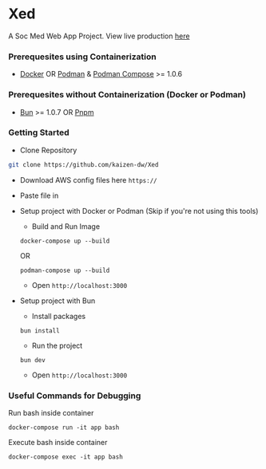 # Xed
A Soc Med Web App Project.
View live production [here]()

### Prerequesites using Containerization
- [Docker](https://docs.docker.com/engine/install/) OR [Podman](https://podman.io/) & [Podman Compose](https://podman.io/) >= 1.0.6

### Prerequesites without Containerization (Docker or Podman)
- [Bun](https://bun.sh) >= 1.0.7 OR [Pnpm](https://pnpm.io/installation)
  
### Getting Started
- Clone Repository
```bash
git clone https://github.com/kaizen-dw/Xed
```

- Download AWS config files here
``https://``
- Paste file in

- Setup project with Docker or Podman (Skip if you're not using this tools)
  - Build and Run Image 
  ```
  docker-compose up --build
  ```
  OR
  ```
  podman-compose up --build
  ```  
   - Open ``http://localhost:3000``
 
  
  
- Setup project with Bun
  - Install packages
  ```
  bun install
  ```
  - Run the project
   ```
   bun dev
   ```
   - Open ``http://localhost:3000``
 
 
### Useful Commands for Debugging
Run bash inside container
```
docker-compose run -it app bash
```
Execute bash inside container
```
docker-compose exec -it app bash
```
